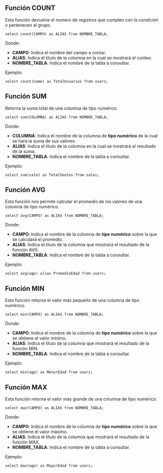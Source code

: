 ## Función COUNT

Esta función devuelve el numero de registros que cumplen con la condición o pertenecen al grupo.

```
select count(CAMPO) as ALIAS from NOMBRE_TABLA;
```

Donde:

- **CAMPO**: Indica el nombre del campo a contar.
- **ALIAS**: Indica el titulo de la columna en la cual se mostrará el conteo.
- **NOMBRE_TABLA**: Indica el nombre de la tabla a consultar.

Ejemplo:

```
select count(name) as TotalUsuarios from users;
```
## Función SUM

Retorna la suma total de una columna de tipo numérico.

```
select sum(COLUMNA) as ALIAS from NOMBRE_TABLA;
```

Donde:

- **COLUMNA**: Indica el nombre de la columna de **tipo numérico** de la cual se hará la suma de sus valores.
- **ALIAS**: Indica el titulo de la columna en la cual se mostrará el resultado de la suma.
- **NOMBRE_TABLA**: Indica el nombre de la tabla a consultar.

Ejemplo:

```
select sum(sale) as TotalVentas from sales;
```
## Función AVG

Esta función nos permite calcular el promedio de los valores de una columna de tipo numérico.

```
select avg(CAMPO) as ALIAS from NOMBRE_TABLA;
```

Donde:

- **CAMPO**: Indica el nombre de la columna de **tipo numérico** sobre la que se calculará el promedio.
- **ALIAS**: Indica el titulo de la columna que mostrará el resultado de la función AVG.
- **NOMBRE_TABLA**: Indica el nombre de la tabla a consultar.

Ejemplo:

```
select avg(age) alias PromedioEdad from users;
```
## Función MIN

Esta función retorna el valor más pequeño de una columna de tipo numérico.

```
select min(CAMPO) as ALIAS from NOMBRE_TABLA;
```

Donde:

- **CAMPO**: Indica el nombre de la columna de **tipo numérico** sobre la que se obtiene el valor mínimo.
- **ALIAS**: Indica el titulo de la columna que mostrará el resultado de la función MIN.
- **NOMBRE_TABLA**: Indica el nombre de la tabla a consultar.

Ejemplo:

```
select min(age) as MenorEdad from users;
```
## Función MAX

Esta función retorna el valor más grande de una columna de tipo numérico.

```
select max(CAMPO) as ALIAS from NOMBRE_TABLA;
```

Donde:

- **CAMPO**: Indica el nombre de la columna de **tipo numérico** sobre la que se obtiene el valor máximo.
- **ALIAS**: Indica el titulo de la columna que mostrará el resultado de la función MAX.
- **NOMBRE_TABLA**: Indica el nombre de la tabla a consultar.

Ejemplo:

```
select max(age) as MayorEdad from users;
```